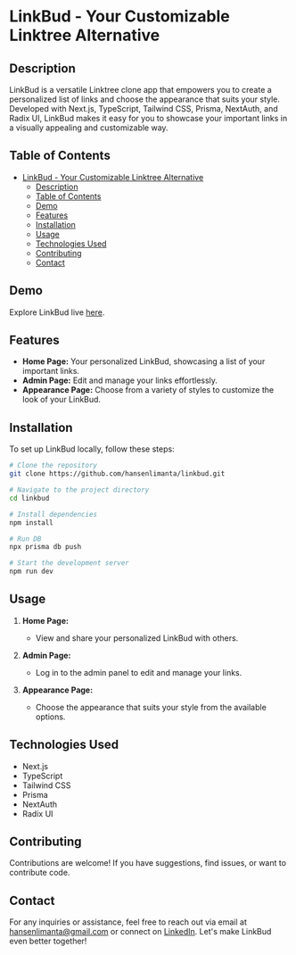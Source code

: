 # LinkBud - Your Customizable Linktree Alternative

## Description

LinkBud is a versatile Linktree clone app that empowers you to create a personalized list of links and choose the appearance that suits your style. Developed with Next.js, TypeScript, Tailwind CSS, Prisma, NextAuth, and Radix UI, LinkBud makes it easy for you to showcase your important links in a visually appealing and customizable way.

## Table of Contents

- [LinkBud - Your Customizable Linktree Alternative](#linkbud---your-personal-linktree-clone)
  - [Description](#description)
  - [Table of Contents](#table-of-contents)
  - [Demo](#demo)
  - [Features](#features)
  - [Installation](#installation)
  - [Usage](#usage)
  - [Technologies Used](#technologies-used)
  - [Contributing](#contributing)
  - [Contact](#contact)

## Demo

Explore LinkBud live [here](https://linkbud.hansenlimanta.com/).

## Features

- **Home Page:** Your personalized LinkBud, showcasing a list of your important links.
- **Admin Page:** Edit and manage your links effortlessly.
- **Appearance Page:** Choose from a variety of styles to customize the look of your LinkBud.

## Installation

To set up LinkBud locally, follow these steps:

```bash
# Clone the repository
git clone https://github.com/hansenlimanta/linkbud.git

# Navigate to the project directory
cd linkbud

# Install dependencies
npm install

# Run DB
npx prisma db push

# Start the development server
npm run dev
```

## Usage

1. **Home Page:**

   - View and share your personalized LinkBud with others.

2. **Admin Page:**

   - Log in to the admin panel to edit and manage your links.

3. **Appearance Page:**
   - Choose the appearance that suits your style from the available options.

## Technologies Used

- Next.js
- TypeScript
- Tailwind CSS
- Prisma
- NextAuth
- Radix UI

## Contributing

Contributions are welcome! If you have suggestions, find issues, or want to contribute code.

## Contact

For any inquiries or assistance, feel free to reach out via email at [hansenlimanta@gmail.com](mailto:hansenlimanta@gmail.com) or connect on [LinkedIn](https://www.linkedin.com/in/hansenlimanta/). Let's make LinkBud even better together!
